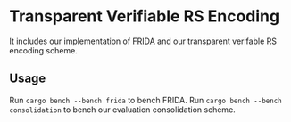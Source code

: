 # Transparent Verifiable RS Encoding

It includes our implementation of [FRIDA](https://eprint.iacr.org/2024/248) and our transparent verifable RS encoding scheme.

## Usage

Run `cargo bench --bench frida` to bench FRIDA.
Run `cargo bench --bench consolidation` to bench our evaluation consolidation scheme.
